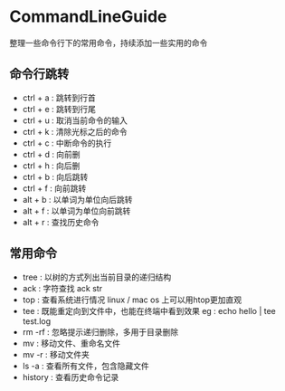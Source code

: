 # CommandLineGuide
整理一些命令行下的常用命令，持续添加一些实用的命令

## 命令行跳转

* ctrl + a : 跳转到行首
* ctrl + e : 跳转到行尾
* ctrl + u : 取消当前命令的输入
* ctrl + k : 清除光标之后的命令
* ctrl + c : 中断命令的执行
* ctrl + d : 向前删
* ctrl + h : 向后删
* ctrl + b : 向后跳转
* ctrl + f : 向前跳转
* alt + b : 以单词为单位向后跳转
* alt + f : 以单词为单位向前跳转
* alt + r : 查找历史命令

## 常用命令

* tree : 以树的方式列出当前目录的递归结构
* ack : 字符查找 ack str
* top : 查看系统进行情况 linux / mac os 上可以用htop更加直观
* tee : 既能重定向到文件中，也能在终端中看到效果 eg : echo hello | tee test.log
* rm -rf : 忽略提示递归删除，多用于目录删除
* mv : 移动文件、重命名文件
* mv -r : 移动文件夹
* ls -a : 查看所有文件，包含隐藏文件
* history : 查看历史命令记录
